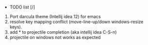 * TODO list [/]
1. Port darcula theme (Intellij idea 12) for emacs
2. resolve key mapping conflict (move-line-up/down windows-resize keys).
3. add * to projectile completion (aka intellij idea C-S-n)
4. projectile on windows not works as expected


